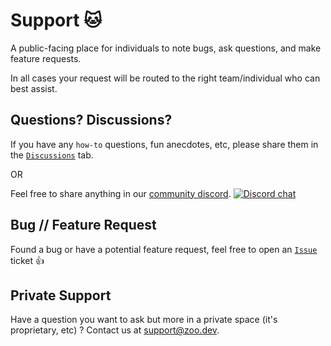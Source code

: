 # Support :cat:

A public-facing place for individuals to note bugs, ask questions, and make feature requests.

In all cases your request will be routed to the right team/individual who can best assist.

## Questions? Discussions?

If you have any `how-to` questions, fun anecdotes, etc, please share them in the [`Discussions`](https://github.com/KittyCAD/support/discussions) tab.

OR

Feel free to share anything in our [community discord](https://discord.gg/S9yW9rjGhF). [![Discord chat][discord-badge]][discord-url]

[discord-badge]: https://img.shields.io/discord/915388055236509727?logo=discord
[discord-url]: https://discord.gg/U4QcDcwf

## Bug // Feature Request

Found a bug or have a potential feature request, feel free to open an [`Issue`](https://github.com/KittyCAD/support/issues) ticket :thumbsup:

## Private Support

Have a question you want to ask but more in a private space (it's proprietary, etc) ? Contact us at support@zoo.dev.
